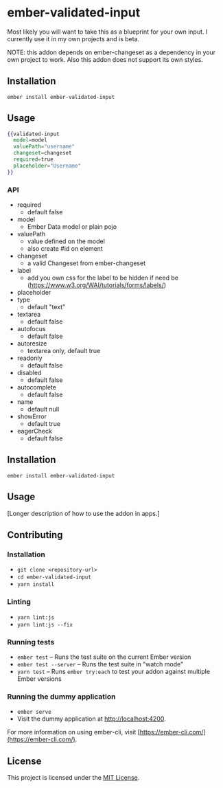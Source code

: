 ember-validated-input
==============================================================================
Most likely you will want to take this as a blueprint for your own input. I currently use it in my own projects and is beta.

NOTE: this addon depends on ember-changeset as a dependency in your own project to work.  Also this addon does not support its own styles.

## Installation

`ember install ember-validated-input`

## Usage

```hbs
{{validated-input
  model=model
  valuePath="username"
  changeset=changeset
  required=true
  placeholder="Username"
}}
```

### API

- required
  - default false
- model
  - Ember Data model or plain pojo
- valuePath
  - value defined on the model
  - also create #id on element
- changeset
  - a valid Changeset from ember-changeset
- label
  - add you own css for the label to be hidden if need be (https://www.w3.org/WAI/tutorials/forms/labels/)
- placeholder
- type
  - default "text"
- textarea
  - default false
- autofocus
  - default false
- autoresize
  - textarea only, default true
- readonly
  - default false
- disabled
  - default false
- autocomplete
  - default false
- name
  - default null
- showError
  - default true
- eagerCheck
  - default false

Installation
------------------------------------------------------------------------------

```
ember install ember-validated-input
```


Usage
------------------------------------------------------------------------------

[Longer description of how to use the addon in apps.]


Contributing
------------------------------------------------------------------------------

### Installation

* `git clone <repository-url>`
* `cd ember-validated-input`
* `yarn install`

### Linting

* `yarn lint:js`
* `yarn lint:js --fix`

### Running tests

* `ember test` – Runs the test suite on the current Ember version
* `ember test --server` – Runs the test suite in "watch mode"
* `yarn test` – Runs `ember try:each` to test your addon against multiple Ember versions

### Running the dummy application

* `ember serve`
* Visit the dummy application at [http://localhost:4200](http://localhost:4200).

For more information on using ember-cli, visit [https://ember-cli.com/](https://ember-cli.com/).

License
------------------------------------------------------------------------------

This project is licensed under the [MIT License](LICENSE.md).
